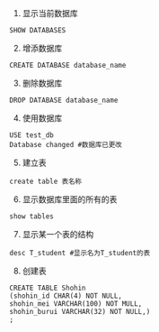 
1. 显示当前数据库
```
SHOW DATABASES
```

2. 增添数据库
```
CREATE DATABASE database_name
```
3. 删除数据库
```
DROP DATABASE database_name
```
4. 使用数据库
```
USE test_db
Database changed #数据库已更改
```
5. 建立表
```
create table 表名称
```
6. 显示数据库里面的所有的表
```
show tables
```
7. 显示某一个表的结构
```
desc T_student #显示名为T_student的表
```
8. 创建表
```
CREATE TABLE Shohin
(shohin_id CHAR(4) NOT NULL,
shohin_mei VARCHAR(100) NOT MULL,
shohin_burui VARCHAR(32) NOT NULL,)
;
```
